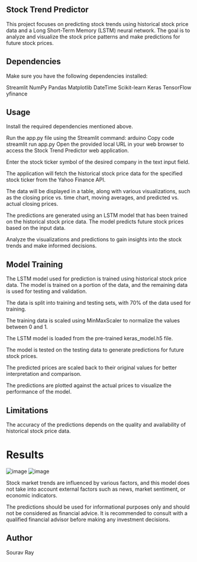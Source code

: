 ## Stock Trend Predictor
This project focuses on predicting stock trends using historical stock price data and a Long Short-Term Memory (LSTM) neural network. The goal is to analyze and visualize the stock price patterns and make predictions for future stock prices.

## Dependencies
Make sure you have the following dependencies installed:

Streamlit
NumPy
Pandas
Matplotlib
DateTime
Scikit-learn
Keras
TensorFlow
yfinance
## Usage
Install the required dependencies mentioned above.

Run the app.py file using the Streamlit command:
arduino
Copy code
streamlit run app.py
Open the provided local URL in your web browser to access the Stock Trend Predictor web application.

Enter the stock ticker symbol of the desired company in the text input field.

The application will fetch the historical stock price data for the specified stock ticker from the Yahoo Finance API.

The data will be displayed in a table, along with various visualizations, such as the closing price vs. time chart, moving averages, and predicted vs. actual closing prices.

The predictions are generated using an LSTM model that has been trained on the historical stock price data. The model predicts future stock prices based on the input data.

Analyze the visualizations and predictions to gain insights into the stock trends and make informed decisions.

## Model Training
The LSTM model used for prediction is trained using historical stock price data. The model is trained on a portion of the data, and the remaining data is used for testing and validation.

The data is split into training and testing sets, with 70% of the data used for training.

The training data is scaled using MinMaxScaler to normalize the values between 0 and 1.

The LSTM model is loaded from the pre-trained keras_model.h5 file.

The model is tested on the testing data to generate predictions for future stock prices.

The predicted prices are scaled back to their original values for better interpretation and comparison.

The predictions are plotted against the actual prices to visualize the performance of the model.

## Limitations
The accuracy of the predictions depends on the quality and availability of historical stock price data.

# Results
![image](https://github.com/SouravRay17/Stock-Price-Predictor/assets/83729666/95b8e59b-9deb-4068-97e9-8ccfc1fafbba)
![image](https://github.com/SouravRay17/Stock-Price-Predictor/assets/83729666/533230bc-8750-49b0-b6dc-f4a8903ca75c)


Stock market trends are influenced by various factors, and this model does not take into account external factors such as news, market sentiment, or economic indicators.

The predictions should be used for informational purposes only and should not be considered as financial advice. It is recommended to consult with a qualified financial advisor before making any investment decisions.

## Author
Sourav Ray
